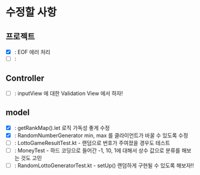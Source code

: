# 수정할 사항

## 프로젝트
- [x] : EOF 에러 처리
- [ ] : 

## Controller
- [ ] : inputView 에 대한 Validation View 에서 하자!

## model

- [x] : getRankMap().let 로직 가독성 좋게 수정
- [x] : RandomNumberGenerator min, max 를 클라이언트가 바꿀 수 있도록 수정
- [ ] : LottoGameResultTest.kt - 랜덤으로 번호가 주여졌을 경우도 테스트
- [ ] : MoneyTest - 하드 코딩으로 들어간 -1, 10, 1에 대해서 상수 값으로 분류를 해보는 것도 고민
- [ ] : RandomLottoGeneratorTest.kt - setUp() 랜덤하게 구현될 수 있도록 해보자!!
